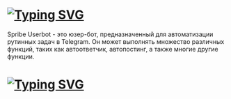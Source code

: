 # <a href="https://git.io/typing-svg"><img src="https://readme-typing-svg.herokuapp.com?font=Fira+Code&weight=700&size=24&pause=1000&color=257CBCF7&width=435&lines=SPRIBE+USERBOT" alt="Typing SVG" /></a>
Spribe Userbot - это юзер-бот, предназначенный для автоматизации рутинных задач в Telegram. Он может выполнять множество различных функций, таких как автоответчик, автопостинг, а также многие другие функции.
# <a href="https://git.io/typing-svg"><img src="https://readme-typing-svg.herokuapp.com?font=Fira+Code&weight=700&size=24&pause=1000&color=00F789&width=435&lines=Installation" alt="Typing SVG" /></a>
